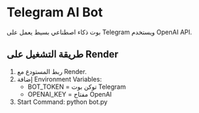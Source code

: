 # Telegram AI Bot

بوت ذكاء اصطناعي بسيط يعمل على Telegram ويستخدم OpenAI API.

## طريقة التشغيل على Render
1. ربط المستودع مع Render.
2. إضافة Environment Variables:
   - BOT_TOKEN = توكن بوت Telegram
   - OPENAI_KEY = مفتاح OpenAI
3. Start Command: python bot.py